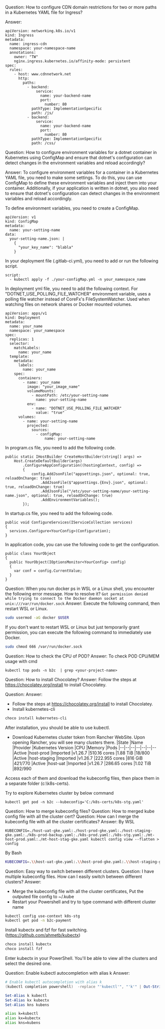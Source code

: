 Question: How to configure CDN domain restrictions for two or more paths in a Kubernetes YAML file for Ingress?

Answer:
```
apiVersion: networking.k8s.io/v1
kind: Ingress
metadata:
  name: ingress-cdn
  namespace: your-namespace-name
  annotations:
    owner: "TW"
    nginx.ingress.kubernetes.io/affinity-mode: persistent
spec:
  rules:
    - host: www.cdnnetwork.net
      http:
        paths:
          - backend:
              service:
                name: your-backend-name
                port:
                  number: 80
            pathType: ImplementationSpecific
            path: /js/
          - backend:
              service:
                name: your-backend-name
                port:
                  number: 80
            pathType: ImplementationSpecific
            path: /css/
```

Question: How to configure environment variables for a dotnet container in Kubernetes using ConfigMap and ensure that dotnet's configuration can detect changes in the environment variables and reload accordingly?

Answer:
To configure environment variables for a container in a Kubernetes YAML file, you need to make some settings. 
To do this, you can use ConfigMap to define these environment variables and inject them into your container. 
Additionally, if your application is written in dotnet, 
you also need to ensure that dotnet's configuration can detect changes in the environment variables and reload accordingly.

To define environment variables, you need to create a ConfigMap. 
```
apiVersion: v1
kind: ConfigMap
metadata:
  name: your-setting-name
data:
  your-setting-name.json: |
    {
      "your_key_name": "blabla"
    }
```

In your deployment file (.gitlab-ci.yml), you need to add or run the following script.
```
script:
  - kubectl apply -f ./your-configMap.yml -n your_namespace_name
```

In deployment yml file, you need to add the following context.
For "DOTNET_USE_POLLING_FILE_WATCHER" environment variable, 
uses a polling file watcher instead of CoreFx's FileSystemWatcher. 
Used when watching files on network shares or Docker mounted volumes.
```
apiVersion: apps/v1
kind: Deployment
metadata:
  name: your_name
  namespace: your_namespace
spec:
  replicas: 1
  selector:
    matchLabels:
      name: your_name
  template:
    metadata:
      labels:
        name: your_name
    spec:
      containers:
        - name: your_name
          image: "your_image_name"
          volumeMounts:
            - mountPath: /etc/your-setting-name
              name: your-setting-name
          env:
            - name: "DOTNET_USE_POLLING_FILE_WATCHER"
              value: "true"
      volumes:
        - name: your-setting-name
          projected:
            sources:
              - configMap:
                  name: your-setting-name
```

In program.cs file, you need to add the following code.
```
public static IHostBuilder CreateHostBuilder(string[] args) =>
    Host.CreateDefaultBuilder(args)
        .ConfigureAppConfiguration((hostingContext, config) =>
        {
            config.AddJsonFile("appsettings.json", optional: true, reloadOnChange: true)
                .AddJsonFile($"appsettings.{Env}.json", optional: true, reloadOnChange: true)
                .AddJsonFile("/etc/your-setting-name/your-setting-name.json", optional: true, reloadOnChange: true)
                .AddEnvironmentVariables();
        });
```

In startup.cs file, you need to add the following code.
```
public void ConfigureServices(IServiceCollection services)
{
  services.Configure<YourConfig>(Configuration);
}
```

In application code, you can use the following code to get the configuration.
```
public class YourObject
{
  public YourObject(IOptionsMonitor<YourConfig> config)
  {
    var conf = config.CurrentValue;
  }
}
```

Question: When you run docker ps in WSL or a Linux shell, you encounter the following error message. 
How to resolve it?
`Got permission denied while trying to connect to the Docker daemon socket at unix:///var/run/docker.sock`
Answer:
Execute the following command, then restart WSL or Linux.
```bash
sudo usermod -aG docker $USER
```

If you don't want to restart WSL or Linux but just temporarily grant permission, you can execute the following command to immediately use Docker.
```bash
sudo chmod 666 /var/run/docker.sock
```

Question: How to check the CPU of POD?
Answer: To check POD CPU/MEM usage with cmd
```
kubectl top pods -n b2c  | grep <your-project-name>
```

Question: How to install Chocolatey?
Answer: Follow the steps at https://chocolatey.org/install to install Chocolatey.

Question: 
Answer:
* Follow the steps at https://chocolatey.org/install to install Chocolatey.
* Install kubernetes-cli
```bash
choco install kubernetes-cli
```
After installation, you should be able to use kubectl.
* Download Kubernetes cluster token from Rancher WebSite.
Upon opening Rancher, you will see many clusters there.
|State |Name |Provider |Kubernetes Version |CPU |Memory |Pods
|--|--|--|--|--|--|--
|Active |host-prod |Imported |v1.26.7 |510.16 cores |1.88 TiB |18/800
|Active |host-staging |Imported |v1.26.7 |222.955 cores |816 GiB |421/770
|Active |host-uat |Imported |v1.26.7 |286.65 cores |1.02 TiB |892/990

Access each of them and download the kubeconfig files, then place them in a separate folder (c:\k8s-certs).

Try to explore Kubernetes cluster by below command
```
kubectl get pod -n b2c --kubeconfig='C:/k8s-certs/k8s-stg.yaml'
```

Question: How to merge kubeconfig files?
Question: How to merged kube config file with all the cluster cert? 
Question: How can I merge the kubeconfig file with all the cluster certificates?
Answer: By WSL
```WSL
KUBECONFIG=./host-uat-gke.yaml:./host-prod-gke.yaml:./host-staging-gke.yaml:./k8s-prod-backup.yaml:./k8s-prod.yaml:./k8s-stg.yaml:./mt-host-prod.yaml:./mt-host-stag-gke.yaml kubectl config view --flatten > config
```
By Bash
```bash
KUBECONFIG=.\\host-uat-gke.yaml:.\\host-prod-gke.yaml:.\\host-staging-gke.yaml:.\\k8s-prod-backup.yaml:.\\k8s-prod.yaml:.\\k8s-stg.yaml:.\\mt-host-prod.yaml:.\\mt-host-stag-gke.yaml kubectl config view --flatten > config
```

Question: Easy way to switch between different clusters.
Question: I have multiple kubeconfig files. How can I easily switch between different clusters?
Answer:
* Merge the kubeconfig file with all the cluster certificates, Put the outputed file config to ~/.kube
* Restart your Powershell and try to type command with different cluster name  
```bash
kubectl config use-context k8s-stg
kubectl get pod -n b2c-payment
```

Install kubectx and fzf for fast switching. (https://github.com/ahmetb/kubectx)
```bash
choco install kubectx
choco install fzf
```
Enter kubectx in your PowerShell. You'll be able to view all the clusters and select the desired one.


Question: Enable kubectl autocompletion with alias k 
Answer:
```powershell
# Enable kubectl autocompletion with alias k
(kubectl completion powershell)  -replace "'kubectl'", "'k'" | Out-String | Invoke-Expression
```

```powershell
Set-Alias k kubectl
Set-Alias kx kubectx
Set-Alias kns kubens
```

```bash
alias k=kubectl
alias kx=kubectx
alias kns=kubens
```